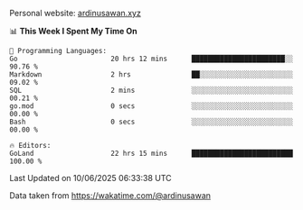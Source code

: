 Personal website: [ardinusawan.xyz](https://ardinusawan.xyz)

<!--START_SECTION:waka-->
📊 **This Week I Spent My Time On** 

```text
💬 Programming Languages: 
Go                       20 hrs 12 mins      ███████████████████████░░   90.76 % 
Markdown                 2 hrs               ██░░░░░░░░░░░░░░░░░░░░░░░   09.02 % 
SQL                      2 mins              ░░░░░░░░░░░░░░░░░░░░░░░░░   00.21 % 
go.mod                   0 secs              ░░░░░░░░░░░░░░░░░░░░░░░░░   00.00 % 
Bash                     0 secs              ░░░░░░░░░░░░░░░░░░░░░░░░░   00.00 % 

🔥 Editors: 
GoLand                   22 hrs 15 mins      █████████████████████████   100.00 % 
```


 Last Updated on 10/06/2025 06:33:38 UTC
<!--END_SECTION:waka-->
Data taken from https://wakatime.com/@ardinusawan
